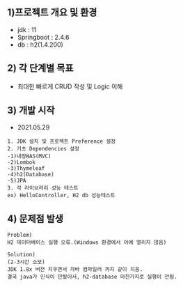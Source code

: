 ## 1)프로젝트 개요 및 환경


* jdk : 11
* Springboot : 2.4.6
* db : h2(1.4.200)


## 2) 각 단계별 목표
* 최대한 빠르게 CRUD 작성 및 Logic 이해


## 3) 개발 시작
* 2021.05.29

```
1. JDK 설치 및 프로젝트 Preference 설정
2. 기초 Dependencies 설정
-1)내장WAS(MVC)
-2)Lombok
-3)Thymeleaf
-4)h2(Database)
-5)JPA
3. 각 라이브러리 성능 테스트
ex) HelloController, H2 db 성능테스트
```

## 4) 문제점 발생

```
Problem)
H2 데이터베이스 실행 오류.(Windows 환경에서 아에 열리지 않음)

Solution)
(2-3시간 소모)
JDK 1.8x 버전 지우면서 자바 컴파일러 까지 같이 지움.
결국 java가 인식이 안됬어서, h2-database 마찬가지로 실행이 안됨.
``` 
  
 